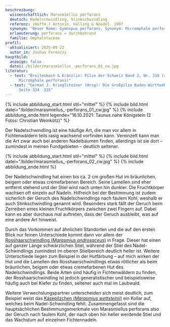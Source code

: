```yaml
---
beschreibung:
  wissenschaftlich: Marasmiellus perforans
  deutsch: Nadelschwindling, Stinkschwindling
  referenz: (Hoffm.) Antonin, Halling & Noodel. 1997
  synonym: "Neuer Name: Gymnopus perforans, Synonym: Micromphale perforans"
  erlaeuterung: perforans = durchbohrend
  familie: Omphalotaceae
profil:
  aktualisiert: 2025-09-22
  autor_in: Joshua Ferenczy
hauptbild:
  anzeige: false
  datei: /bilder/marasmiellus_-perforans_01_cw.jpg
literatur:
  - text: "Breitenbach & Kränzlin: Pilze der Schweiz Band 3, Nr. 310 (als
      Micromphale perforans)"
  - text: "German J. Krieglsteiner (Hrsg): Die Großpilze Baden-Württembergs Band 3,
      Seite 334 -335"
---
```

{% include abbildung_start.html stil="mittel" %}
{% include bild.html datei="/bilder/marasmiellus_-perforans_01_cw.jpg" %}
{% include abbildung_ende.html legende="16.10.2021: Taunus nahe Königstein (2 Fotos: Christian Weinkötz)" %}

Der Nadelschwindling ist eine häufige Art, die man vor allem in Fichtenwäldern teils rasig wachsend vorfinden kann. Vereinzelt kann man die Art zwar auch bei anderen Nadelbäumen finden, allerdings ist sie dort – zumindest in meinen Fundgebieten – deutlich seltener.

{% include abbildung_start.html stil="mittel" %}
{% include bild.html datei="/bilder/marasmiellus_-perforans_02_cw.jpg" %}
{% include abbildung_ende.html %}

Der Nadelschwindling hat einen bis ca. 2 cm großen Hut im bräunlichen, beigem oder etwas cremefarbenen Bereich. Seine Lamellen sind eher entfernt stehend und der Stiel wird nach unten hin dunkler. Die Fruchtkörper wachsen oft einzeln auf Nadeln. Hilfreich bei der Bestimmung ist zudem sicherlich der Geruch des Nadelschwindlings nach faulem Kohl, weshalb er auch Stinkschwindling genannt wird. Besonders stark fällt der Geruch beim Zerreiben eines kleinen Fruchtkörpers zwischen zwei Fingern auf. Dabei kann es aber durchaus mal auftreten, dass der Geruch ausbleibt, was auf eine andere Art hinweist.

Durch das Vorkommen auf ähnlichen Standorten und die auf den ersten Blick nur feinen Unterschiede kommt dann vor allem der [Rosshaarschwindling (*Marasmius androsaceus*)](/pilze/marasmius-androsaceus-rosshaarschwindling) in Frage. Dieser hat einen auf ganzer Länge schwärzlichen Stiel, während der Stiel des Nadel-Schwindlings zumindest im oberen Stielbereich deutlich heller ist. Weitere Unterschiede liegen zum Beispiel in der Hutfärbung – auf mich wirken der Hut und die Lamellen des Rosshaarschwindlings etwas rötlicher als beim bräunlichen, beigem oder etwas cremefarbenen Hut des Nadelschwindlings. Beide Arten sind häufig in Fichtenwäldern zu finden, der Rosshaarschwindling ist jedoch generalistischer und beispielsweise häufig auch bei Kiefer zu finden, seltener auch mal im Laubwald.

Weitere Verwechslungspartner unterscheiden sich meist deutlich, zum Beispiel weist das [Käsepilzchen (*Marasmius wettsteinii*)](/pilze/marasmius-wettsteinii-nadelstreu-käsepilzchen) ein Kollar auf, welches beim Nadel-Schwindling fehlt. Zusammengefasst sind die hauptsächlichen Bestimmungsmerkmale von Marasmiellus perforans also der Geruch nach faulem Kohl, der nach oben hin heller werdende Stiel und das Wachstum auf einzelnen Fichtennadeln.